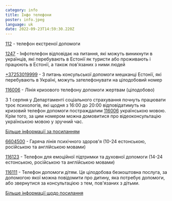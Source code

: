 ```yaml
---
category: info
title: Інфо телефони
poster: info.jpeg
language: uk
date: 2022-09-23T14:59:30.220Z
---
```


[112](112) - телефон екстреної допомоги

[1247](1247) - Інфотелефон відповідає на питання, які можуть виникнути в
українців, які перебувають в Естонії як туристи або проживають і працюють в
Естонії, а також пов'язаних з ними людей

[+37253019999](+37253019999) - З питань консульської допомоги мешканці Естонії,
які перебувають в Україні, можуть зателефонувати на цілодобовий номер

[116006](116006) - Лінія кризового телефону допомоги жертвам (цілодобово)

З 1 серпня у Департаменті соціального страхування почнуть працювати троє
психологів, які щодня з 16:00 до 20:00 відповідатимуть на кризовий телефон
допомоги постраждалим [116006](116006) українською мовою. Крім того, за цим
номером можна домовитися про відеоконсультацію українською мовою у зручний час.

[Більше інформації за посиланням](https://www.sotsiaalkindlustusamet.ee/ru/pomoshch-zhertvam-prestupleniya/liniya-krizisnogo-telefona-pomoshchi-zhertvam-116-006)

[6604500](6604500) - Гаряча лінія психічного здоров'я (10-24 естонською,
російською та англійською мовами)

[116123](116123) - Телефон для емоційної підтримки та духовної допомоги (14-24
естонською, російською та англійською мовами)

[116111](116111) - Телефон допомоги дітям. Це цілодобова безкоштовна послуга, за
допомогою якої можна повідомити про дитину, яка потребує допомоги, або
звернутися за консультацією з тем, пов'язаних з дітьми.

[Більше інформації щодо посилання](https://www.sotsiaalkindlustusamet.ee/ru/deti-semi/zashchita-detey/telefon-pomoshchi-detyam-116111)
